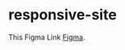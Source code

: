# responsive-site

This Figma Link [Figma]([https://pages.github.com/](https://www.figma.com/file/jR7ezEVIYxU3vF40CMJEep/land-page?type=design&node-id=3-223&t=VgiYGG6NQf8w42ta-0)).


